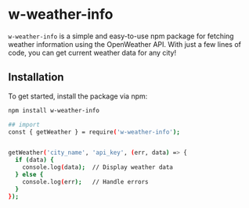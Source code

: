 # w-weather-info

`w-weather-info` is a simple and easy-to-use npm package for fetching weather information using the OpenWeather API. With just a few lines of code, you can get current weather data for any city!

## Installation

To get started, install the package via npm:

```bash
npm install w-weather-info

## import 
const { getWeather } = require('w-weather-info');


getWeather('city_name', 'api_key', (err, data) => {
  if (data) {
    console.log(data);  // Display weather data
  } else {
    console.log(err);   // Handle errors
  }
});

